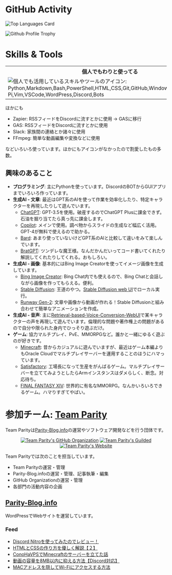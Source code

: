 # GitHub Activity

![Top Languages Card](https://github-readme-stats-roan-two-92.vercel.app/api/top-langs/?username=konoka-iori&count_private=true&layout=compact&theme=cobalt)

![Github Profile Trophy](https://github-profile-trophy-tan.vercel.app/?username=konoka-iori&column=8&theme=discord&no-bg=true&no-frame=true)

# Skills & Tools

<table>
  <tr>
    <th>個人でもわりと使ってる</th>
    <th>学校の授業でやった</th>
    <th>興味あり</th>
  </tr>
  <td>
    <img src="https://skillicons.dev/icons?i=py,md,bash,powershell,html,css,git,github,windows,linux,raspberrypi,vim,vscode,wordpress,discord,bots&perline=5" alt="個人でも活用しているスキルやツールのアイコン: Python,Markdown,Bash,PowerShell,HTML,CSS,Git,GitHub,Windows,Linux,Raspberry Pi,Vim,VSCode,WordPress,Discord,Bots"/>
  </td>
  <td>
    <img src="https://skillicons.dev/icons?i=atom,c,html,css,arduino,pr,ps,ai,androidstudio,unity,py,java,js,linux,mysql,aws,idea,eclipse,vim,kotlin&perline=5" alt="学校で学んだスキルやツールのアイコン: Atom,C,HTML,CSS,Arduino,Adobe Premiere Pro,Adobe Photoshop,Adobe illustrator,Android Studio,Unity,Python,Java,JavaScript,Linux,MySQL,AWS,IntelliJ,Eclipse,Vim,Kotlin"/>
  </td>
  <td>
    <img src="https://skillicons.dev/icons?i=docker,electron,flutter,nodejs,pytorch,rust,swift,tensorflow,cloudflare,figma,firebase,go&perline=5" alt="興味のあるスキルやツールのアイコン: Docker,Electron,Flutter,Node.js,Pytorch,Rust,Swift,TensorFlow,Cloudflare,Figma,Firebase,Go"/>
  </td>
</table>

ほかにも

- Zapier: RSSフィードをDiscordに流すとかに使用 → GASに移行
- GAS: RSSフィードをDiscordに流すとかに使用
- Slack: 家族間の連絡とか諸々に使用
- FFmpeg: 簡単な動画編集や変換などに使用

などいろいろ使っています。ほかにもアイコンがなかったので割愛したもの多数。

## 興味のあること

- **プログラミング**: 主にPythonを使っています。DiscordのBOTからGUIアプリまでいろいろ作っています。
- **生成AI - 文章**: 最近はGPT系のAIを使って作業を効率化したり、特定キャラクターを再現したりして遊んでいます。
  - [ChatGPT](https://openai.com/chatgpt): GPT-3.5を使用。破産するのでChatGPT Plusに課金できず。石油を掘り当てたら真っ先に課金します。
  - [Copilot](https://copilot.microsoft.com/): メインで使用。調べ物からスライドの生成など幅広く活用。GPT-4が無料で使えるので助かる。
  - [Bard](https://bard.google.com/): あまり使っていないけどGPT系のAIと比較して違いをみて楽しんでいます。
  - [BratGPT](https://bratgpt.com/): ツンデレな魔王様。なんだかんだいってコード書いてくれたり解説してくれたりしてくれる。おもしろい。
- **生成AI - 画像**: 基本的にはBing Image Creatorを使ってイメージ画像を生成しています。
  - [Bing Image Creator](https://www.bing.com/images/create): Bing Chat内でも使えるので、Bing Chatと会話しながら画像を作ってもらえる。便利。
  - [Stable Diffusion](https://github.com/Stability-AI/StableDiffusion): 王道のやつ。[Stable Diffusion web UI](https://github.com/AUTOMATIC1111/stable-diffusion-webui)でローカル実行。
  - [Runway Gen-2](https://research.runwayml.com/gen2): 文章や画像から動画が作れる！Stable Diffusionと組み合わせて簡単なアニメーションを作成。
- **生成AI - 音声**: 主に[Retrieval-based-Voice-Conversion-WebUI](https://github.com/RVC-Project/Retrieval-based-Voice-Conversion-WebUI)で某キャラクターの声を再現して遊んでいます。倫理的な問題や著作権上の問題があるので自分や限られた身内でひっそり遊ぶだけ。
- **ゲーム**: 協力マルチプレイ、PvE、MMORPGなど。誰かと一緒にゆるく遊ぶのが好きです。
  - [Minecraft](https://www.minecraft.net): 昔からカジュアルに遊んでいますが、最近はゲーム本編よりもOracle Cloudでマルチプレイサーバーを運用することのほうにハマっています。
  - [Satisfactory](https://store.steampowered.com/app/526870/Satisfactory/): 工場長になって生産をがんばるゲーム。マルチプレイサーバーを立ててみようとしたらArmインスタンスはダメらしく、断念。対応待ち。
  - [FINAL FANTASY XIV](https://jp.finalfantasyxiv.com): 世界的に有名なMMORPG。なんかいろいろできるゲーム。ハマりすぎてやばい。

# 参加チーム: [Team Parity](https://team.parity-blog.info)

Team Parityは[Parity-Blog.info](https://parity-blog.info)の運営やソフトウェア開発などを行う団体です。

<div style="text-align:center;">
  <a href="https://github.com/team-parity">
  <img alt="Team Parity's GitHub Organization" src="https://img.shields.io/badge/Team_Parity-GitHub_Organization?logo=github&label=GitHub%20Organization&labelColor=%23181717&color=%2315ccbf"></a>
  <a href="https://www.guilded.gg/Team-Parity">
  <img alt="Team Parity's Guilded" src="https://img.shields.io/badge/Team_Parity-Guilded?logo=guilded&logoColor=%23111820&label=Guilded&labelColor=%23F5C400&color=%2315ccbf"></a>
  <a href="https://team.parity-blog.info">
  <img alt="Team Parity's Website" src="https://img.shields.io/badge/Team_Parity-Website?logo=wordpress&label=Website&labelColor=%2321759B&color=%2315ccbf"></a>
</div>

Team Parityでは次のことを担当しています。

- Team Parityの運営・管理
- Parity-Blog.infoの運営・管理、記事執筆・編集
- GitHub Organizationの運営・管理
- 各部門の活動内容の企画

## [Parity-Blog.info](https://parity-blog.info)

WordPressでWebサイトを運営しています。

### Feed
<!-- BLOG-POST-LIST:START -->
- [Discord Nitroを使ってみたのでレビュー！](https://parity-blog.info/discord-nitro-review-2023/)
- [HTMLとCSSの作り方を優しく解説【２】](https://parity-blog.info/how-to-make-web-site-2/)
- [ConoHaVPSでMinecraftのサーバーを立てた話](https://parity-blog.info/vps-minecraft-server/)
- [動画の容量を8MB以内に抑える方法【Discord対応】](https://parity-blog.info/video-to-8mb-or-less/)
- [MACアドレスを隠してWi-Fiにアクセスする方法](https://parity-blog.info/how-to-hide-mac-address/)
<!-- BLOG-POST-LIST:END -->
